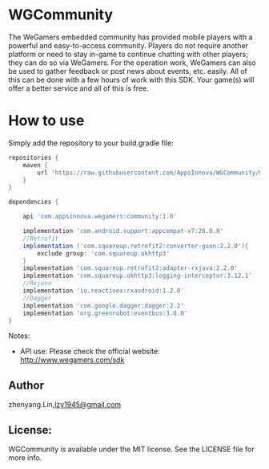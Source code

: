 # WGCommunity
The WeGamers embedded community has provided mobile players with a powerful and easy-to-access community. Players do not require another platform or need to stay in-game to continue chatting with other players; they can do so via WeGamers. For the operation work, WeGamers can also be used to gather feedback or post news about events, etc. easily. All of this can be done with a few hours of work with this SDK. Your game(s) will offer a better service and all of this is free.

How to use
========

Simply add the repository to your build.gradle file:

```groovy
repositories {
    maven {
        url 'https://raw.githubusercontent.com/AppsInnova/WGCommunity/master/'
    }
}
```
```groovy
dependencies {

    api 'com.appsinnova.wegamers:community:1.0'

    implementation 'com.android.support:appcompat-v7:28.0.0'
    //Retrofit
    implementation ('com.squareup.retrofit2:converter-gson:2.2.0'){
        exclude group: 'com.squareup.okhttp3'
    }
    implementation 'com.squareup.retrofit2:adapter-rxjava:2.2.0'
    implementation 'com.squareup.okhttp3:logging-interceptor:3.12.1'
    //Rxjava
    implementation 'io.reactivex:rxandroid:1.2.0'
    //Dagger
    implementation 'com.google.dagger:dagger:2.2'
    implementation 'org.greenrobot:eventbus:3.0.0'
}
```
Notes:
- API use:  Please check the official website: http://www.wegamers.com/sdk

Author
--------
zhenyang.Lin,lzy1945@gmail.com

License:
--------
WGCommunity is available under the MIT license. See the LICENSE file for more info.

